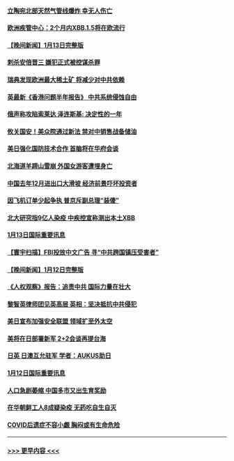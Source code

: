 #### [立陶宛北部天然气管线爆炸 幸无人伤亡](../pages/prog202/a103624680.md?t=01141243) 
#### [欧洲疾管中心：2个月内XBB.1.5将在欧流行](../pages/prog202/a103624665.md?t=01141243) 
#### [【晚间新闻】1月13日完整版](../pages/prog202/a103624653.md?t=01141243) 
#### [刺杀安倍晋三 嫌犯正式被控谋杀罪](../pages/prog202/a103624554.md?t=01141243) 
#### [瑞典发现欧洲最大稀土矿 将减少对中共依赖](../pages/prog202/a103624557.md?t=01141243) 
#### [英最新《香港问题半年报告》 中共系统侵蚀自由](../pages/prog202/a103624555.md?t=01141243) 
#### [俄声称攻陷索莱达 泽连斯基: 决定性的一年](../pages/prog202/a103624552.md?t=01141243) 
#### [攸关国安！美众院通过新法 禁对中销售战备储油](../pages/prog202/a103624379.md?t=01141243) 
#### [美日强化国防技术合作 首脑将在华府会谈](../pages/prog202/a103624380.md?t=01141243) 
#### [北海道羊蹄山雪崩 外国女游客遭埋身亡](../pages/prog202/a103624199.md?t=01141243) 
#### [中国去年12月进出口大滑坡 经济前景吓坏投资者](../pages/prog202/a103624145.md?t=01141243) 
#### [因飞机订单少起争执 普京斥副总理“装傻”](../pages/prog202/a103624130.md?t=01141243) 
#### [北大研究指9亿人染疫 中疾控宣称测出本土XBB](../pages/prog202/a103624126.md?t=01141243) 
#### [1月13日国际重要讯息](../pages/prog202/a103624131.md?t=01141243) 
#### [【寰宇扫描】FBI投放中文广告 寻“中共跨国镇压受害者”](../pages/prog202/a103623915.md?t=01141243) 
#### [【晚间新闻】1月12日完整版](../pages/prog202/a103623902.md?t=01141243) 
#### [《人权观察》报告：追责中共 国际力量在壮大](../pages/prog202/a103623632.md?t=01141243) 
#### [黎智英律师团见英高层 英相：坚决抵抗中共侵犯](../pages/prog202/a103623630.md?t=01141243) 
#### [美日宣布加强安全联盟 领域扩至外太空](../pages/prog202/a103623615.md?t=01141243) 
#### [美将在日部署新军 2+2会谈再提台海](../pages/prog202/a103623387.md?t=01141243) 
#### [日英 日澳互允驻军 学者：AUKUS助日](../pages/prog202/a103623384.md?t=01141243) 
#### [1月12日国际重要讯息](../pages/prog202/a103623383.md?t=01141243) 
#### [人口急剧萎缩 中国多市又出生育奖励](../pages/prog202/a103623363.md?t=01141243) 
#### [在华朝鲜工人8成疑染疫 无药吃自生自灭](../pages/prog202/a103623354.md?t=01141243) 
#### [COVID后遗症不容小觑 胸闷或有生命危险](../pages/prog202/a103623358.md?t=01141243) 

----
#### [ >>> 更早内容 <<< ](../indexes/prog202-earlier.md)
